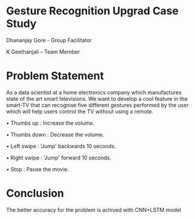 # Gesture Recognition Upgrad Case Study 
Dhananjay Gore - Group Facilitator 

K Geethanjali – Team Member

# Problem Statement

As a data scientist at a home electronics company which manufactures state of the art smart televisions. We want to develop a cool feature in the smart-TV that can recognise five different gestures performed by the user which will help users control the TV without using a remote. 

•	Thumbs up		:  Increase the volume.

•	Thumbs down		: Decrease the volume.

•	Left swipe		: 'Jump' backwards 10 seconds.

•	Right swipe		: 'Jump' forward 10 seconds. 

•	Stop			: Pause the movie. 

# Conclusion
The better accuracy for the problem is achived with CNN+LSTM model
